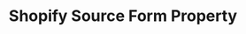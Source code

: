 ---
# -------------------------- #
#     USING THIS TEMPLATE    #
# -------------------------- #

## NEED HELP USING THIS TEMPLATE? SEE:
## https://docs-about-stitch-docs.netlify.com/reference/connect-templates/source-form-property/
## FOR INSTRUCTIONS & REFERENCE INFO


# -------------------------- #
#        CONTENT TYPE        #
# -------------------------- #

product-type: "connect"
content-type: "api-form"
form-type: "source"
key: "source-form-properties-shopify-object"


# -------------------------- #
#        OBJECT INFO         #
# -------------------------- #

title: "Shopify Source Form Property"
api-type: "platform.shopify"
display-name: "Shopify"

source-type: "saas"
docs-name: "shopify"

description: ""


# -------------------------- #
#       FORM PROPERTIES      #
# -------------------------- #

uses-start-date: true

object-attributes:
  # - name: "date_window_size"
  #   type: "string"
  #   required: false
  #   description: ""
  #   value: ""

  # - name: "results_per_page"
  #   type: "string"
  #   required: "false"
  #   description: "The amount of results to load per page."
  #   value: "175"

  - name: "shop"
    type: "string"
    required: true
    description: |
      The name of the {{ form-property.display-name }} shop.

      For example: If the shop URL was `stitch-data.shopify.com`, this value would be `stitch-data`.
    value: "stitch-data"


# -------------------------- #
#       OAUTH PROPERTIES     #
# -------------------------- #

oauth-link: "https://shopify.dev/tutorials/authenticate-with-oauth#the-oauth-flow"

oauth-description: ""

oauth-attributes:
  - name: "api_key"
    type: "string"
    required: true
    credential: true
    description: |
      The API key for your {{ form-property.display-name }} shop, generated via an OAuth handshake.
    value: "<API_KEY>"
---